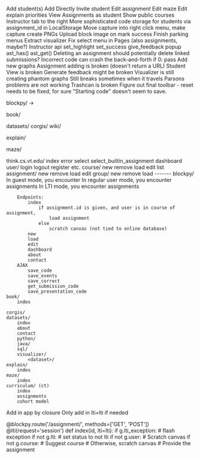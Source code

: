 Add student(s)
    Add Directly
    Invite student
Edit assignment
    Edit maze
    Edit explain priorities
View Assignments as student
Show public courses
Instructor tab to the right
More sophisticated code storage for students via assignment_id in LocalStorage
Move capture into right click menu, make capture create PNGs
Upload block image on mark success
Finish parking menus
Extract visualizer
Fix select menu in Pages (also assignments, maybe?)
Instructor api
    set_highlight
    set_success
    give_feedback
    popup
    ast_has()
    ast_get()
Deleting an assignment should potentially delete linked submissions?
Incorrect code can crash the back-and-forth
    if 0: pass
Add new graphs
Assignment adding is broken (doesn't return a URL)
Student View is broken
Generate feedback might be broken
Visualizer is still creating phantom graphs
Still breaks sometimes when it travels
Parsons problems are not working
Trashcan is broken
Figure out final toolbar - reset needs to be fixed, for sure
"Starting code" doesn't seem to save.


blockpy/
    ->
    
book/

datasets/
corgis/
wiki/

explain/

maze/


think.cs.vt.edu/
    index
    error
    select
    select_builtin_assignment
    dashboard
    user/
        login
        logout
        register
        etc.
    course/
        new
        remove
        load
        edit
        list
    assignment/
        new
        remove
        load
        edit
    group/
        new
        remove
        load
    -------
    blockpy/
        In guest mode, you encounter 
        In regular user mode, you encounter assignments
        In LTI mode, you encounter assignments
        
        Endpoints:
            index
                if assignment.id is given, and user is in course of assignment,
                    load assignment
                else
                    scratch canvas (not tied to online database)
            new
            load
            edit
            dashboard
            about
            contact
        AJAX
            save_code
            save_events
            save_correct
            get_submission_code
            save_presentation_code
    book/
        index
        
    corgis/
    datasets/
        index
        about
        contact
        python/
        java/
        sql/
        visualizer/
            <dataset>/
    explain/
        index
    maze/
        index
    curriculum/ (ct)
        index
        assignments
        cohort model
        
Add in app by closure
Only add in lti=lti if needed
        
@blockpy.route('/assignment/<id>', methods=['GET', 'POST'])
@lti(request='session')
def index(id, lti=lti):
    if g.lti_exception:
        # flash exception
    if not g.lti:
        # set status to not lti
    if not g.user:
        # Scratch canvas
    if not g.course:
        # Suggest course
        # Otherwise, scratch canvas
    # Provide the assignment
    